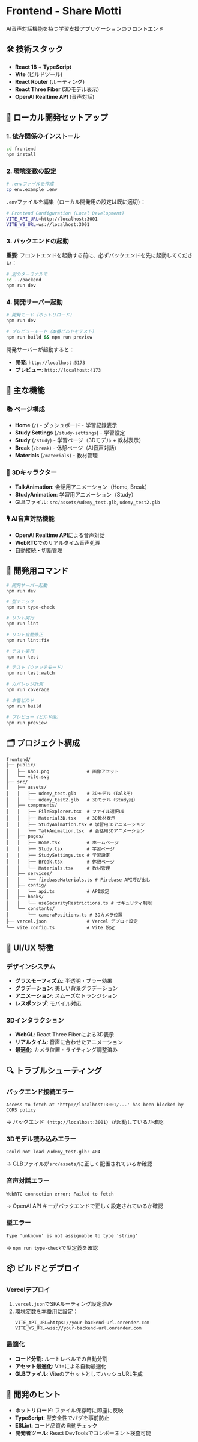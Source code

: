 # Frontend - Share Motti

AI音声対話機能を持つ学習支援アプリケーションのフロントエンド

## 🛠️ **技術スタック**

- **React 18** + **TypeScript**
- **Vite** (ビルドツール)
- **React Router** (ルーティング)
- **React Three Fiber** (3Dモデル表示)
- **OpenAI Realtime API** (音声対話)

## 🚀 **ローカル開発セットアップ**

### 1. 依存関係のインストール

```bash
cd frontend
npm install
```

### 2. 環境変数の設定

```bash
# .envファイルを作成
cp env.example .env
```

`.env`ファイルを編集（ローカル開発用の設定は既に適切）：

```bash
# Frontend Configuration (Local Development)
VITE_API_URL=http://localhost:3001
VITE_WS_URL=ws://localhost:3001
```

### 3. バックエンドの起動

**重要**: フロントエンドを起動する前に、必ずバックエンドを先に起動してください：

```bash
# 別のターミナルで
cd ../backend
npm run dev
```

### 4. 開発サーバー起動

```bash
# 開発モード（ホットリロード）
npm run dev

# プレビューモード（本番ビルドをテスト）
npm run build && npm run preview
```

開発サーバーが起動すると：
- **開発**: `http://localhost:5173`
- **プレビュー**: `http://localhost:4173`

## 🎯 **主な機能**

### 📚 ページ構成
- **Home** (`/`) - ダッシュボード・学習記録表示
- **Study Settings** (`/study-settings`) - 学習設定
- **Study** (`/study`) - 学習ページ（3Dモデル + 教材表示）
- **Break** (`/break`) - 休憩ページ（AI音声対話）
- **Materials** (`/materials`) - 教材管理

### 🤖 3Dキャラクター
- **TalkAnimation**: 会話用アニメーション（Home, Break）
- **StudyAnimation**: 学習用アニメーション（Study）
- GLBファイル: `src/assets/udemy_test.glb`, `udemy_test2.glb`

### 🎙️ AI音声対話機能
- **OpenAI Realtime API**による音声対話
- **WebRTC**でのリアルタイム音声処理
- 自動接続・切断管理

## 🔧 **開発用コマンド**

```bash
# 開発サーバー起動
npm run dev

# 型チェック
npm run type-check

# リント実行
npm run lint

# リント自動修正
npm run lint:fix

# テスト実行
npm run test

# テスト（ウォッチモード）
npm run test:watch

# カバレッジ計測
npm run coverage

# 本番ビルド
npm run build

# プレビュー（ビルド後）
npm run preview
```

## 🗂️ **プロジェクト構成**

```
frontend/
├── public/
│   ├── Kao1.png              # 画像アセット
│   └── vite.svg
├── src/
│   ├── assets/
│   │   ├── udemy_test.glb    # 3Dモデル（Talk用）
│   │   └── udemy_test2.glb   # 3Dモデル（Study用）
│   ├── components/
│   │   ├── FileExplorer.tsx  # ファイル選択UI
│   │   ├── Material3D.tsx    # 3D教材表示
│   │   ├── StudyAnimation.tsx # 学習用3Dアニメーション
│   │   └── TalkAnimation.tsx  # 会話用3Dアニメーション
│   ├── pages/
│   │   ├── Home.tsx          # ホームページ
│   │   ├── Study.tsx         # 学習ページ
│   │   ├── StudySettings.tsx # 学習設定
│   │   ├── Break.tsx         # 休憩ページ
│   │   └── Materials.tsx     # 教材管理
│   ├── services/
│   │   └── firebaseMaterials.ts # Firebase API呼び出し
│   ├── config/
│   │   └── api.ts            # API設定
│   ├── hooks/
│   │   └── useSecurityRestrictions.ts # セキュリティ制限
│   └── constants/
│       └── cameraPositions.ts # 3Dカメラ位置
├── vercel.json               # Vercel デプロイ設定
└── vite.config.ts            # Vite 設定
```

## 🎨 **UI/UX 特徴**

### デザインシステム
- **グラスモーフィズム**: 半透明・ブラー効果
- **グラデーション**: 美しい背景グラデーション
- **アニメーション**: スムーズなトランジション
- **レスポンシブ**: モバイル対応

### 3Dインタラクション
- **WebGL**: React Three Fiberによる3D表示
- **リアルタイム**: 音声に合わせたアニメーション
- **最適化**: カメラ位置・ライティング調整済み

## 🔍 **トラブルシューティング**

### バックエンド接続エラー
```
Access to fetch at 'http://localhost:3001/...' has been blocked by CORS policy
```
→ バックエンド（`http://localhost:3001`）が起動しているか確認

### 3Dモデル読み込みエラー
```
Could not load /udemy_test.glb: 404
```
→ GLBファイルが`src/assets/`に正しく配置されているか確認

### 音声対話エラー
```
WebRTC connection error: Failed to fetch
```
→ OpenAI API キーがバックエンドで正しく設定されているか確認

### 型エラー
```
Type 'unknown' is not assignable to type 'string'
```
→ `npm run type-check`で型定義を確認

## 📦 **ビルドとデプロイ**

### Vercelデプロイ
1. `vercel.json`でSPAルーティング設定済み
2. 環境変数を本番用に設定：
   ```
   VITE_API_URL=https://your-backend-url.onrender.com
   VITE_WS_URL=wss://your-backend-url.onrender.com
   ```

### 最適化
- **コード分割**: ルートレベルでの自動分割
- **アセット最適化**: Viteによる自動最適化
- **GLBファイル**: ViteのアセットとしてハッシュURL生成

## 🚀 **開発のヒント**

- **ホットリロード**: ファイル保存時に即座に反映
- **TypeScript**: 型安全性でバグを事前防止
- **ESLint**: コード品質の自動チェック
- **開発者ツール**: React DevToolsでコンポーネント検査可能